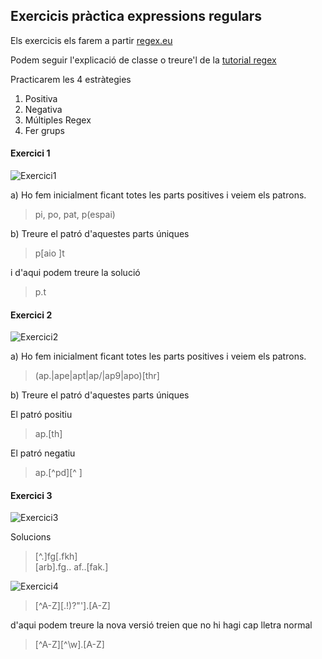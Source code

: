 ## Exercicis pràctica expressions regulars

Els exercicis els farem a partir [regex.eu](http://regex.sketchengine.eu "regex.eu")

Podem seguir l'explicació de classe o treure'l de la [tutorial regex](https://www.sketchengine.eu/guide/regular-expressions/ "tutorial regex")

Practicarem les 4 estràtegies
 1. Positiva
 2. Negativa
 3. Múltiples Regex
 4. Fer grups

#### Exercici 1

![Exercici1](ex1.png "Exercici1")

a) Ho fem inicialment ficant totes les parts positives i veiem els patrons.

 > pi, po, pat, p(espai)

b) Treure el patró d'aquestes parts úniques

 > p[aio ]t

 i d'aqui podem treure la solució

 > p.t


#### Exercici 2

![Exercici2](ex2.png "Exercici2")


a) Ho fem inicialment ficant totes les parts positives i veiem els patrons.

 > (ap.|ape|apt|ap\/|ap9|apo)[thr]

b) Treure el patró d'aquestes parts úniques

El patró positiu 

> ap.[th]

El patró negatiu

> ap.[^pd][^ ]

#### Exercici 3

![Exercici3](ex3.png "Exercici3")


Solucions 

> [^.]fg[.fkh]  
> [arb].fg..
> af..[fak.]




![Exercici4](ex4.png "Exercici4")

> [^A-Z][.!)?"'].[A-Z]

d'aqui podem treure la nova versió treien que no hi hagi cap lletra normal

> [^A-Z][^\w].[A-Z]